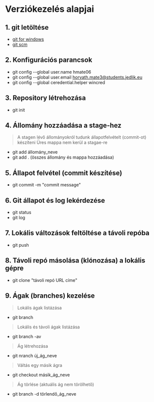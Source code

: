 # Verziókezelés alapjai
## 1. git letöltése
- [git for windows](https://gitforwindows.org/)
- [git scm](https://git-scm.com/)
## 2. Konfigurációs parancsok
- git config --global user.name hmate06
- git config --global user.email horvath.mate3@students.jedlik.eu
- git config --global ceredential.helper wincred
## 3. Repository létrehozása
- git init
## 4. Állomány hozzáadása a stage-hez
> A stagen lévő állományokról tudunk állapotfelvételt (commit-ot) készíteni
> Üres mappa nem kerül a stagae-re
- git add állomány_neve
- git add . (összes állomány és mappa hozzáadása)
## 5. Állapot felvétel (commit készítése)
- git commit -m "commit message"
## 6. Git állapot és log lekérdezése
- git status
- git log
## 7. Lokális változások feltöltése a távoli repóba
- git push
## 8. Távoli repó másolása (klónozása) a lokális gépre
- git clone "távoli repó URL címe"
## 9. Ágak (branches) kezelése
> Lokális ágak listázása
- git branch
> Lokális és távoli ágak listázása
- git branch -av
> Ág létrehozása
- git nranch új_ág_neve
> Váltás egy másik ágra
- git checkout másik_ág_neve
> Ág törlése (aktuális ág nem törölhető)
- git branch -d törlendő_ág_neve